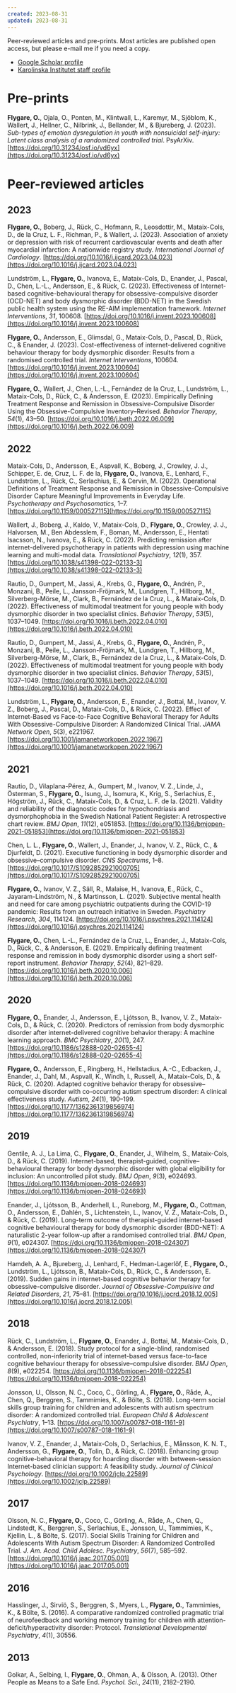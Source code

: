 ```yaml
---
created: 2023-08-31
updated: 2023-08-31
---
```

Peer-reviewed articles and pre-prints. Most articles are published open access, but please e-mail me if you need a copy.

- [Google Scholar profile](https://scholar.google.com/citations?user=QWN4RX0AAAAJ&hl=en&inst=16391793347078271450)
- [Karolinska Institutet staff profile](https://staff.ki.se/people/oskar-flygare)

# Pre-prints

**Flygare, O.**, Ojala, O., Ponten, M., Klintwall, L., Karemyr, M., Sjöblom, K., Wallert, J., Hellner, C., Nilbrink, J., Bellander, M., & Bjureberg, J. (2023). _Sub-types of emotion dysregulation in youth with nonsuicidal self-injury: Latent class analysis of a randomized controlled trial_. PsyArXiv. [https://doi.org/10.31234/osf.io/vd6yx](https://doi.org/10.31234/osf.io/vd6yx)

# Peer-reviewed articles

## 2023

**Flygare, O.**, Boberg, J., Rück, C., Hofmann, R., Leosdottir, M., Mataix-Cols, D., de la Cruz, L. F., Richman, P., & Wallert, J. (2023). Association of anxiety or depression with risk of recurrent cardiovascular events and death after myocardial infarction: A nationwide registry study. _International Journal of Cardiology_. [https://doi.org/10.1016/j.ijcard.2023.04.023](https://doi.org/10.1016/j.ijcard.2023.04.023)

Lundström, L., **Flygare, O.**, Ivanova, E., Mataix-Cols, D., Enander, J., Pascal, D., Chen, L.-L., Andersson, E., & Rück, C. (2023). Effectiveness of Internet-based cognitive-behavioural therapy for obsessive-compulsive disorder (OCD-NET) and body dysmorphic disorder (BDD-NET) in the Swedish public health system using the RE-AIM implementation framework. _Internet Interventions_, _31_, 100608. [https://doi.org/10.1016/j.invent.2023.100608](https://doi.org/10.1016/j.invent.2023.100608)

**Flygare, O.**, Andersson, E., Glimsdal, G., Mataix-Cols, D., Pascal, D., Rück, C., & Enander, J. (2023). Cost-effectiveness of internet-delivered cognitive behaviour therapy for body dysmorphic disorder: Results from a randomised controlled trial. _Internet Interventions_, 100604. [https://doi.org/10.1016/j.invent.2023.100604](https://doi.org/10.1016/j.invent.2023.100604)

**Flygare, O.**, Wallert, J., Chen, L.-L., Fernández de la Cruz, L., Lundström, L., Mataix-Cols, D., Rück, C., & Andersson, E. (2023). Empirically Defining Treatment Response and Remission in Obsessive-Compulsive Disorder Using the Obsessive-Compulsive Inventory–Revised. _Behavior Therapy_, _54_(1), 43–50. [https://doi.org/10.1016/j.beth.2022.06.009](https://doi.org/10.1016/j.beth.2022.06.009)

## 2022

Mataix-Cols, D., Andersson, E., Aspvall, K., Boberg, J., Crowley, J. J., Schipper, E. de, Cruz, L. F. de la, **Flygare, O.**, Ivanova, E., Lenhard, F., Lundström, L., Rück, C., Serlachius, E., & Cervin, M. (2022). Operational Definitions of Treatment Response and Remission in Obsessive-Compulsive Disorder Capture Meaningful Improvements in Everyday Life. _Psychotherapy and Psychosomatics_, 1–7. [https://doi.org/10.1159/000527115](https://doi.org/10.1159/000527115)

Wallert, J., Boberg, J., Kaldo, V., Mataix-Cols, D., **Flygare, O.**, Crowley, J. J., Halvorsen, M., Ben Abdesslem, F., Boman, M., Andersson, E., Hentati Isacsson, N., Ivanova, E., & Rück, C. (2022). Predicting remission after internet-delivered psychotherapy in patients with depression using machine learning and multi-modal data. _Translational Psychiatry_, _12_(1), 357. [https://doi.org/10.1038/s41398-022-02133-3](https://doi.org/10.1038/s41398-022-02133-3)

Rautio, D., Gumpert, M., Jassi, A., Krebs, G., **Flygare, O.**, Andrén, P., Monzani, B., Peile, L., Jansson-Fröjmark, M., Lundgren, T., Hillborg, M., Silverberg-Mörse, M., Clark, B., Fernández de la Cruz, L., & Mataix-Cols, D. (2022). Effectiveness of multimodal treatment for young people with body dysmorphic disorder in two specialist clinics. _Behavior Therapy_, _53_(5), 1037–1049. [https://doi.org/10.1016/j.beth.2022.04.010](https://doi.org/10.1016/j.beth.2022.04.010)

Rautio, D., Gumpert, M., Jassi, A., Krebs, G., **Flygare, O.**, Andrén, P., Monzani, B., Peile, L., Jansson-Fröjmark, M., Lundgren, T., Hillborg, M., Silverberg-Mörse, M., Clark, B., Fernández de la Cruz, L., & Mataix-Cols, D. (2022). Effectiveness of multimodal treatment for young people with body dysmorphic disorder in two specialist clinics. _Behavior Therapy_, _53_(5), 1037–1049. [https://doi.org/10.1016/j.beth.2022.04.010](https://doi.org/10.1016/j.beth.2022.04.010)

Lundström, L., **Flygare, O.**, Andersson, E., Enander, J., Bottai, M., Ivanov, V. Z., Boberg, J., Pascal, D., Mataix-Cols, D., & Rück, C. (2022). Effect of Internet-Based vs Face-to-Face Cognitive Behavioral Therapy for Adults With Obsessive-Compulsive Disorder: A Randomized Clinical Trial. _JAMA Network Open_, _5_(3), e221967. [https://doi.org/10.1001/jamanetworkopen.2022.1967](https://doi.org/10.1001/jamanetworkopen.2022.1967)

## 2021

Rautio, D., Vilaplana-Pérez, A., Gumpert, M., Ivanov, V. Z., Linde, J., Österman, S., **Flygare, O.**, Isung, J., Isomura, K., Krig, S., Serlachius, E., Högström, J., Rück, C., Mataix-Cols, D., & Cruz, L. F. de la. (2021). Validity and reliability of the diagnostic codes for hypochondriasis and dysmorphophobia in the Swedish National Patient Register: A retrospective chart review. _BMJ Open_, _11_(12), e051853. [https://doi.org/10.1136/bmjopen-2021-051853](https://doi.org/10.1136/bmjopen-2021-051853)

Chen, L. L., **Flygare, O.**, Wallert, J., Enander, J., Ivanov, V. Z., Rück, C., & Djurfeldt, D. (2021). Executive functioning in body dysmorphic disorder and obsessive–compulsive disorder. _CNS Spectrums_, 1–8. [https://doi.org/10.1017/S1092852921000705](https://doi.org/10.1017/S1092852921000705)

**Flygare, O.**, Ivanov, V. Z., Säll, R., Malaise, H., Ivanova, E., Rück, C., Jayaram-Lindström, N., & Martinsson, L. (2021). Subjective mental health and need for care among psychiatric outpatients during the COVID-19 pandemic: Results from an outreach initiative in Sweden. _Psychiatry Research_, _304_, 114124. [https://doi.org/10.1016/j.psychres.2021.114124](https://doi.org/10.1016/j.psychres.2021.114124)

**Flygare, O.**, Chen, L.-L., Fernández de la Cruz, L., Enander, J., Mataix-Cols, D., Rück, C., & Andersson, E. (2021). Empirically defining treatment response and remission in body dysmorphic disorder using a short self-report instrument. _Behavior Therapy_, _52_(4), 821–829. [https://doi.org/10.1016/j.beth.2020.10.006](https://doi.org/10.1016/j.beth.2020.10.006)

## 2020

**Flygare, O.**, Enander, J., Andersson, E., Ljótsson, B., Ivanov, V. Z., Mataix-Cols, D., & Rück, C. (2020). Predictors of remission from body dysmorphic disorder after internet-delivered cognitive behavior therapy: A machine learning approach. _BMC Psychiatry_, _20_(1), 247. [https://doi.org/10.1186/s12888-020-02655-4](https://doi.org/10.1186/s12888-020-02655-4)

**Flygare, O.**, Andersson, E., Ringberg, H., Hellstadius, A.-C., Edbacken, J., Enander, J., Dahl, M., Aspvall, K., Windh, I., Russell, A., Mataix-Cols, D., & Rück, C. (2020). Adapted cognitive behavior therapy for obsessive–compulsive disorder with co-occurring autism spectrum disorder: A clinical effectiveness study. _Autism_, _24_(1), 190–199. [https://doi.org/10.1177/1362361319856974](https://doi.org/10.1177/1362361319856974)

## 2019

Gentile, A. J., La Lima, C., **Flygare, O.**, Enander, J., Wilhelm, S., Mataix-Cols, D., & Rück, C. (2019). Internet-based, therapist-guided, cognitive–behavioural therapy for body dysmorphic disorder with global eligibility for inclusion: An uncontrolled pilot study. _BMJ Open_, _9_(3), e024693. [https://doi.org/10.1136/bmjopen-2018-024693](https://doi.org/10.1136/bmjopen-2018-024693)

Enander, J., Ljótsson, B., Anderhell, L., Runeborg, M., **Flygare, O.**, Cottman, O., Andersson, E., Dahlén, S., Lichtenstein, L., Ivanov, V. Z., Mataix-Cols, D., & Rück, C. (2019). Long-term outcome of therapist-guided internet-based cognitive behavioural therapy for body dysmorphic disorder (BDD-NET): A naturalistic 2-year follow-up after a randomised controlled trial. _BMJ Open_, _9_(1), e024307. [https://doi.org/10.1136/bmjopen-2018-024307](https://doi.org/10.1136/bmjopen-2018-024307)

Hamdeh, A. A., Bjureberg, J., Lenhard, F., Hedman-Lagerlöf, E., **Flygare, O.**, Lundström, L., Ljótsson, B., Mataix-Cols, D., Rück, C., & Andersson, E. (2019). Sudden gains in internet-based cognitive behavior therapy for obsessive-compulsive disorder. _Journal of Obsessive-Compulsive and Related Disorders_, _21_, 75–81. [https://doi.org/10.1016/j.jocrd.2018.12.005](https://doi.org/10.1016/j.jocrd.2018.12.005)

## 2018

Rück, C., Lundström, L., **Flygare, O.**, Enander, J., Bottai, M., Mataix-Cols, D., & Andersson, E. (2018). Study protocol for a single-blind, randomised controlled, non-inferiority trial of internet-based versus face-to-face cognitive behaviour therapy for obsessive–compulsive disorder. _BMJ Open_, _8_(9), e022254. [https://doi.org/10.1136/bmjopen-2018-022254](https://doi.org/10.1136/bmjopen-2018-022254)

Jonsson, U., Olsson, N. C., Coco, C., Görling, A., **Flygare, O.**, Råde, A., Chen, Q., Berggren, S., Tammimies, K., & Bölte, S. (2018). Long-term social skills group training for children and adolescents with autism spectrum disorder: A randomized controlled trial. _European Child & Adolescent Psychiatry_, 1–13. [https://doi.org/10.1007/s00787-018-1161-9](https://doi.org/10.1007/s00787-018-1161-9)

Ivanov, V. Z., Enander, J., Mataix-Cols, D., Serlachius, E., Månsson, K. N. T., Andersson, G., **Flygare, O.**, Tolin, D., & Rück, C. (2018). Enhancing group cognitive-behavioral therapy for hoarding disorder with between-session Internet-based clinician support: A feasibility study. _Journal of Clinical Psychology_. [https://doi.org/10.1002/jclp.22589](https://doi.org/10.1002/jclp.22589)

## 2017

Olsson, N. C., **Flygare, O.**, Coco, C., Görling, A., Råde, A., Chen, Q., Lindstedt, K., Berggren, S., Serlachius, E., Jonsson, U., Tammimies, K., Kjellin, L., & Bölte, S. (2017). Social Skills Training for Children and Adolescents With Autism Spectrum Disorder: A Randomized Controlled Trial. _J. Am. Acad. Child Adolesc. Psychiatry_, _56_(7), 585–592. [https://doi.org/10.1016/j.jaac.2017.05.001](https://doi.org/10.1016/j.jaac.2017.05.001)

## 2016

Hasslinger, J., Sirviö, S., Berggren, S., Myers, L., **Flygare, O.**, Tammimies, K., & Bölte, S. (2016). A comparative randomized controlled pragmatic trial of neurofeedback and working memory training for children with attention-deficit/hyperactivity disorder: Protocol. _Translational Developmental Psychiatry_, _4_(1), 30556.

## 2013

Golkar, A., Selbing, I., **Flygare, O.**, Ohman, A., & Olsson, A. (2013). Other People as Means to a Safe End. _Psychol. Sci._, _24_(11), 2182–2190.